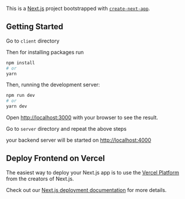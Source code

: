 This is a [Next.js](https://nextjs.org/) project bootstrapped with [`create-next-app`](https://github.com/vercel/next.js/tree/canary/packages/create-next-app).

## Getting Started

Go to `client` directory

Then for installing packages run

```bash
npm install
# or
yarn
```

Then, running the development server:

```bash
npm run dev
# or
yarn dev
```

Open [http://localhost:3000](http://localhost:3000) with your browser to see the result.

Go to `server` directory and repeat the above steps

your backend server will be started on [http://localhost:4000](http://localhost:4000)

## Deploy Frontend on Vercel

The easiest way to deploy your Next.js app is to use the [Vercel Platform](https://vercel.com/new?utm_medium=default-template&filter=next.js&utm_source=create-next-app&utm_campaign=create-next-app-readme) from the creators of Next.js.

Check out our [Next.js deployment documentation](https://nextjs.org/docs/deployment) for more details.
